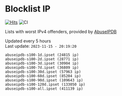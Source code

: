 # Blocklist IP

[![Hits](https://hits.seeyoufarm.com/api/count/incr/badge.svg?url=https%3A%2F%2Fgithub.com%2Fborestad%2Fblocklist-ip%2F&count_bg=%2379C83D&title_bg=%23555555&icon=&icon_color=%23E7E7E7&title=hits&edge_flat=false)](https://hits.seeyoufarm.com)  ![CI](https://img.shields.io/github/workflow/status/borestad/blocklist-ip/CI?style=flat-square)

Lists with worst IPv4 offenders, provided by [AbuseIPDB](https://www.abuseipdb.com/)

<!-- FOOTER-PLACEHOLDER -->
Updated every 5 hours<br>
Last update: `2023-11-15 - 20:19:20`
```
abuseipdb-s100-1d.ipset (24815 ip)
abuseipdb-s100-2d.ipset (28771 ip)
abuseipdb-s100-3d.ipset (30904 ip)
abuseipdb-s100-7d.ipset (36809 ip)
abuseipdb-s100-30d.ipset (57963 ip)
abuseipdb-s100-60d.ipset (85204 ip)
abuseipdb-s100-90d.ipset (109643 ip)
abuseipdb-s100-120d.ipset (133050 ip)
abuseipdb-s100-all.ipset (411139 ip)
```
